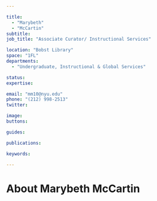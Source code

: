 ```yaml
---

title:
  - "Marybeth"
  - "McCartin"
subtitle: 
job_title: "Associate Curator/ Instructional Services"

location: "Bobst Library"
space: "1FL"
departments:
  - "Undergraduate, Instructional & Global Services"

status: 
expertise:

email: "mm10@nyu.edu"
phone: "(212) 998-2513"
twitter: 

image: 
buttons:

guides:

publications:

keywords:

---
```


# About Marybeth McCartin


